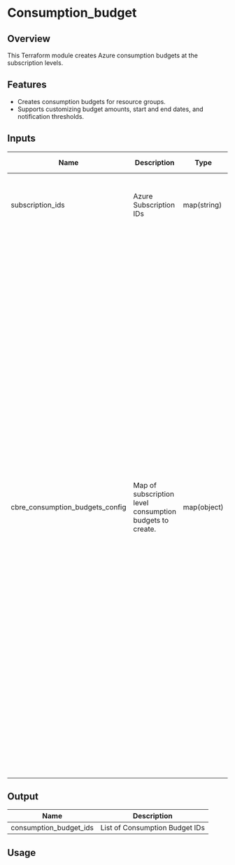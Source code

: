 # Consumption_budget


## Overview

This Terraform module creates Azure consumption budgets at the subscription levels.

## Features

- Creates consumption budgets for resource groups.
- Supports customizing budget amounts, start and end dates, and notification thresholds.
  
## Inputs

| Name                       | Description                                            | Type         | Default Value | Required | Supported Values                                                                                                                                                                                                      |
|----------------------------|--------------------------------------------------------|--------------|---------------|----------|---------------------------------------------------------------------------------------------------------------------------------------------------------------------------------------------------------------------|
| subscription_ids         | Azure Subscription IDs                                 | map(string)  | n/a           | yes      | A mapping of budget names to their corresponding Azure Subscription IDs.                                                                                                                                           |
| cbre_consumption_budgets_config   | Map of subscription level consumption budgets to create. | map(object)  | n/a           | yes      | Each object should contain:<br> - `budget_name` (string): Name of the budget.<br> - `amount` (number): The amount of the budget.<br> - `start_date` (string): Start date in ISO 8601 format.<br> - `end_date` (string): End date in ISO 8601 format.<br> - `time_grain` (string): The time grain of the budget (e.g 'BillingAnnual' 'BillingMonth' 'BillingQuarter' 'Annually' 'Monthly' 'Quarterly' ).<br> - `notification` (map(object)): A map containing:<br>   - `enabled` (bool): Whether notifications are enabled.<br>   - `threshold` (number): The threshold value.<br>   - `threshold_type` (string): Type of threshold (e.g., 'Forecasted', 'Actual').<br>   - `operator` (string): The operator for comparison (e.g., 'GreaterThan', 'LessThan').<br>   - `contact_emails` (list(string)): List of contact emails for notifications. |

## Output
| Name                       | Description                       |
|----------------------------|-----------------------------------|
| consumption_budget_ids    | List of Consumption Budget IDs     |

## Usage

```hcl

